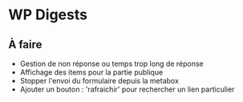 # WP Digests #

## À faire

- Gestion de non réponse ou temps trop long de réponse
- Affichage des items pour la partie publique
- Stopper l'envoi du formulaire depuis la metabox
- Ajouter un bouton : 'rafraichir' pour rechercher un lien particulier